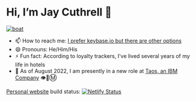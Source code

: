 # Hi, I’m Jay Cuthrell 👋

[![boat](https://cuthrell.com/art/boat.jpg)](https://cuthrell.com)

- 📫 How to reach me: [I prefer keybase.io but there are other options](https://jaycuthrell.com/contact/)
- 😄 Pronouns: He/Him/His
- ⚡ Fun fact: According to loyalty trackers, I've lived several years of my life in hotels
- 💼 As of August 2022, I am presently in a new role at [Taos, an IBM Company](https://www.taos.com/resources/press-releases/taos-brings-aboard-new-senior-vice-president-of-products-to-accelerate-digital-transformation-strategies/) 👁️🐝Ⓜ️

[Personal website](https://jaycuthrell.com) build status: [![Netlify Status](https://api.netlify.com/api/v1/badges/9429ed97-dcdd-4ad1-bc10-cd5d36cf367b/deploy-status)](https://app.netlify.com/sites/jaycuthrellcom/deploys)
